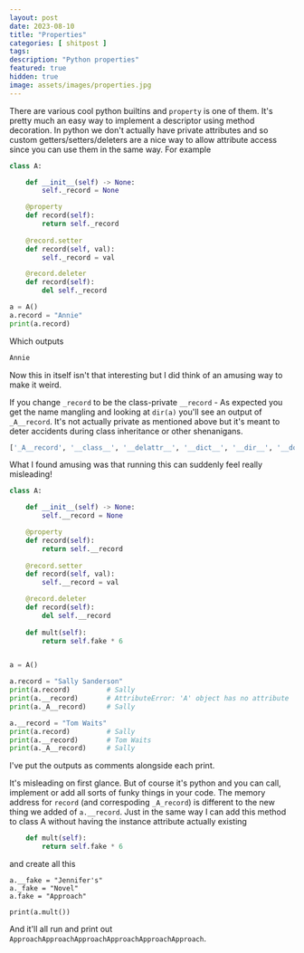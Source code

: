 ```yaml
---
layout: post
date: 2023-08-10
title: "Properties"
categories: [ shitpost ]
tags: 
description: "Python properties"
featured: true
hidden: true
image: assets/images/properties.jpg
---
```


There are various cool python builtins and `property` is one of them. It's pretty much an easy way to implement a descriptor using method decoration. In python we don't actually have private attributes and so custom getters/setters/deleters are a nice way to allow attribute access since you can use them in the same way. For example

```python
class A:

    def __init__(self) -> None:
        self._record = None

    @property
    def record(self):
        return self._record
    
    @record.setter
    def record(self, val):
        self._record = val

    @record.deleter
    def record(self):
        del self._record

a = A()
a.record = "Annie"
print(a.record)
```

Which outputs 

```zsh
Annie
```

Now this in itself isn't that interesting but I did think of an amusing way to make it weird. 

If you change `_record` to be the class-private `__record` - As expected you get the name mangling and looking at `dir(a)` you'll see an output of `_A__record`. It's not actually private as mentioned above but it's meant to deter accidents during class inheritance or other shenanigans.

```zsh
['_A__record', '__class__', '__delattr__', '__dict__', '__dir__', '__doc__', '__eq__', '__format__', '__ge__', '__getattribute__', '__getstate__', '__gt__', '__hash__', '__init__', '__init_subclass__', '__le__', '__lt__', '__module__', '__ne__', '__new__', '__reduce__', '__reduce_ex__', '__repr__', '__setattr__', '__sizeof__', '__str__', '__subclasshook__', '__weakref__', 'record']
```

What I found amusing was that running this can suddenly feel really misleading!

```python
class A:

    def __init__(self) -> None:
        self.__record = None

    @property
    def record(self):
        return self.__record
    
    @record.setter
    def record(self, val):
        self.__record = val

    @record.deleter
    def record(self):
        del self.__record
    
    def mult(self):
        return self.fake * 6


a = A()

a.record = "Sally Sanderson"
print(a.record)         # Sally
print(a.__record)       # AttributeError: 'A' object has no attribute '__record'. Did you mean: '_A__record'?
print(a._A__record)     # Sally

a.__record = "Tom Waits"
print(a.record)         # Sally
print(a.__record)       # Tom Waits
print(a._A__record)     # Sally
```

I've put the outputs as comments alongside each print.

It's misleading on first glance. But of course it's python and you can call, implement or add all sorts of funky things in your code. The memory address for `record` (and correspoding `_A_record`) is different to the new thing we added of `a.__record`. Just in the same way I can add this method to class A without having the instance attribute actually existing

```python
    def mult(self):
        return self.fake * 6
```

and create all this 

```
a.__fake = "Jennifer's"
a._fake = "Novel"
a.fake = "Approach"

print(a.mult())
```

And it'll all run and print out `ApproachApproachApproachApproachApproachApproach`.